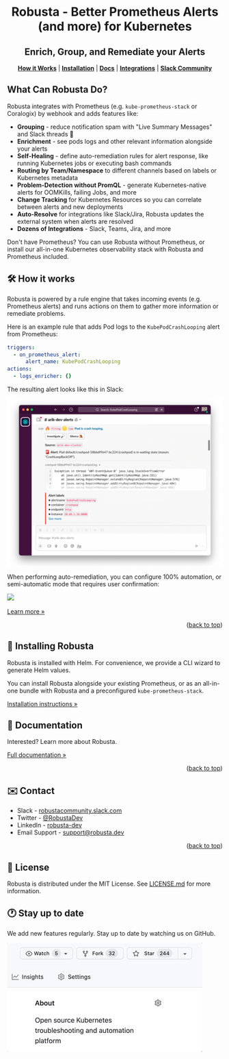 <div id="top"></div>

<div align="center">
  <h1 align="center">Robusta - Better Prometheus Alerts (and more) for Kubernetes</h1>
  <h2 align="center">Enrich, Group, and Remediate your Alerts</h2>
  <p align="center">
    <a href="#%EF%B8%8F-how-it-works"><strong>How it Works</strong></a> |
    <a href="#installation"><strong>Installation</strong></a> | 
    <a href="https://docs.robusta.dev/master/index.html"><strong>Docs</strong></a> |
    <a href="#installing-robusta"><strong>Integrations</strong></a> |
    <a href="https://bit.ly/robusta-slack"><strong>Slack Community</strong></a>
  </p>
</div>

## What Can Robusta Do?

Robusta integrates with Prometheus (e.g. `kube-prometheus-stack` or Coralogix) by webhook and adds features like: 

* **Grouping** - reduce notification spam with "Live Summary Messages" and Slack threads 🧵
* **Enrichment** - see pods logs and other relevant information alongside your alerts
* **Self-Healing** - define auto-remediation rules for alert response, like running Kubernetes jobs or executing bash commands
* **Routing by Team/Namespace** to different channels based on labels or Kubernetes metadata
* **Problem-Detection without PromQL** - generate Kubernetes-native alerts for OOMKills, failing Jobs, and more
* **Change Tracking** for Kubernetes Resources so you can correlate between alerts and new deployments
* **Auto-Resolve** for integrations like Slack/Jira, Robusta updates the external system when alerts are resolved
* **Dozens of Integrations** - Slack, Teams, Jira, and more

Don't have Prometheus? You can use Robusta without Prometheus, or install our all-in-one Kubernetes observability stack with Robusta and Prometheus included.

## 🛠️ How it works

Robusta is powered by a rule engine that takes incoming events (e.g. Prometheus alerts) and runs actions on them to gather more information or remediate problems. 

Here is an example rule that adds Pod logs to the `KubePodCrashLooping` alert from Prometheus:

```yaml
triggers:
  - on_prometheus_alert:
      alert_name: KubePodCrashLooping
actions:
  - logs_enricher: {}
```

The resulting alert looks like this in Slack:

![](./docs/images/crash-report.png)

When performing auto-remediation, you can configure 100% automation, or semi-automatic mode that requires user confirmation:

![](./docs/images/alert_on_hpa_reached_limit1.png)

[Learn more »](https://docs.robusta.dev/master/how-it-works/index.html)

<p align="right">(<a href="#top">back to top</a>)</p>

## 📒 Installing Robusta

Robusta is installed with Helm. For convenience, we provide a CLI wizard to generate Helm values.

You can install Robusta alongside your existing Prometheus, or as an all-in-one bundle with Robusta and a preconfigured `kube-prometheus-stack`.

[Installation instructions »](https://docs.robusta.dev/master/setup-robusta/installation/index.html)

<!-- <p align="right">(<a href="#top">back to top</a>)</p> -->

## 📝 Documentation
Interested? Learn more about Robusta.

[Full documentation »](https://docs.robusta.dev/master/index.html)
<p align="right">(<a href="#top">back to top</a>)</p>

## ✉️ Contact

* Slack - [robustacommunity.slack.com](https://bit.ly/robusta-slack)
* Twitter - [@RobustaDev](https://twitter.com/RobustaDev)
* LinkedIn - [robusta-dev](https://www.linkedin.com/company/robusta-dev/)
* Email Support - [support@robusta.dev ](mailto:support@robusta.dev )

<p align="right">(<a href="#top">back to top</a>)</p>

## 📑 License
Robusta is distributed under the MIT License. See [LICENSE.md](https://github.com/robusta-dev/robusta/blob/master/LICENSE) for more information.

## 🕐 Stay up to date
We add new features regularly. Stay up to date by watching us on GitHub.

![](./docs/images/star-repo.gif)
